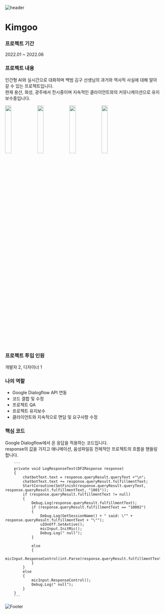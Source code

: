 ![header](https://capsule-render.vercel.app/api?type=waving&color=auto&height=200&section=header&text=Kimgoo&fontSize=60)

# Kimgoo

### 프로젝트 기간
2022.01 ~ 2022.06

### 프로젝트 내용
인간형 AI와 실시간으로 대화하며 백범 김구 선생님의 과거와 역사적 사실에 대해 알아갈 수 있는 프로젝트입니다.\
현재 용산, 화성, 광주에서 전시중이며 지속적인 클라이언트와의 커뮤니케이션으로 유지보수중입니다.

<img width="20%" src="https://user-images.githubusercontent.com/90584581/196046199-d2346e11-0d1c-4296-a13f-05bd8a555c56.jpg"/>  <img width="20%" src="https://user-images.githubusercontent.com/90584581/196109249-b1e69425-8b48-4dbd-aea9-67989ca5cabc.jpg"/>  <img width="20%" src="https://user-images.githubusercontent.com/90584581/196110242-de887c1f-9d46-4468-b6c0-1a555d09ec11.png"/>  <img width="20%" src="https://user-images.githubusercontent.com/90584581/196113519-f7067fae-81dd-4f86-ab42-0a9eb529e259.jpg"/>

### 프로젝트 투입 인원
개발자 2, 디자이너 1

### 나의 역할
- Google Dialogflow API 연동
- 코드 결합 및 수정
- 프로젝트 QA
- 프로젝트 유지보수
- 클라이언트와 지속적으로 면담 및 요구사항 수정

### 핵심 코드
Google Dialogflow에서 온 응답을 적용하는 코드입니다.\
response의 값을 가지고 애니메이션, 음성파일등 전체적인 프로젝트의 흐름을 핸들링합니다.

        ```
        private void LogResponseText(DF2Response response)
	    {
		    chatbotText.text = response.queryResult.queryText +"\n";
		    chatbotText.text += response.queryResult.fulfillmentText;
		    StartCoroutine(SetFinish(response.queryResult.queryText, response.queryResult.fulfillmentText, "1001"));
		    if (response.queryResult.fulfillmentText != null)
		    {
			    Debug.Log(response.queryResult.fulfillmentText);
			    if (response.queryResult.fulfillmentText == "10002")
			    {
				    Debug.Log(GetSessionName() + " said: \"" + response.queryResult.fulfillmentText + "\"");
				    uIOnOff.SetAxtive();
				    micInput.InitMic();
				    Debug.Log(" null");
			    }

			    else
			    {
				    micInput.ResponseControl(int.Parse(response.queryResult.fulfillmentText));
			    }
		    }
		    else
		    {
			    micInput.ResponseControl();
			    Debug.Log(" null");
		    }
	    }
        ```


![Footer](https://capsule-render.vercel.app/api?type=waving&color=auto&height=200&section=footer)
